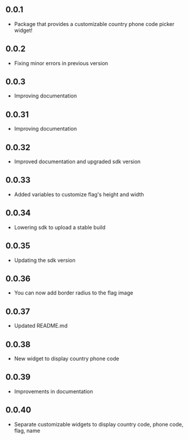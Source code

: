 ## 0.0.1

- Package that provides a customizable country phone code picker widget!

## 0.0.2

- Fixing minor errors in previous version

## 0.0.3

- Improving documentation

## 0.0.31

- Improving documentation

## 0.0.32

- Improved documentation and upgraded sdk version

## 0.0.33

- Added variables to customize flag's height and width

## 0.0.34

- Lowering sdk to upload a stable build

## 0.0.35

- Updating the sdk version

## 0.0.36

- You can now add border radius to the flag image

## 0.0.37

- Updated README.md

## 0.0.38

- New widget to display country phone code

## 0.0.39
 
- Improvements in documentation

## 0.0.40

- Separate customizable widgets to display country code, phone code, flag, name